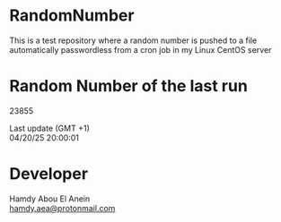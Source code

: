 # RandomNumber    
This is a test repository where a random number is pushed to a file automatically passwordless from a cron job in my Linux CentOS server    
# Random Number of the last run   
23855
      
Last update (GMT +1)    
04/20/25 20:00:01
# Developer    
Hamdy Abou El Anein   
hamdy.aea@protonmail.com
